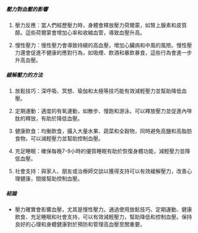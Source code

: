 ##### 壓力對血壓的影響

1. 壓力反應：當人們經歷壓力時，身體會釋放壓力荷爾蒙，如腎上腺素和皮質醇。這些荷爾蒙會增加心率和收縮血管，導致血壓升高。

2. 慢性壓力：慢性壓力會導致持續的高血壓，增加心臟病和中風的風險。慢性壓力還會促進不健康的應對行為，如吸煙、飲酒和暴飲暴食，這些行為會進一步升高血壓。

##### 緩解壓力的方法

1. 放鬆技巧：深呼吸、冥想、瑜伽和太極等技巧能有效減輕壓力並幫助降低血壓。

2. 定期運動：適度的有氧運動，如散步、慢跑和游泳，可以釋放壓力並促進內啡肽的釋放，有助於降低血壓。

3. 健康飲食：均衡飲食，攝入大量水果、蔬菜和全穀物，同時避免高鹽和高脂肪食物，可以減輕壓力並幫助控制血壓。

4. 充足睡眠：確保每晚7-9小時的優質睡眠有助於恢復身體功能，減輕壓力並降低血壓。

5. 社會支持：與家人、朋友或治療師交談以獲得支持可以有效緩解壓力，改善心理健康，間接幫助控制血壓。

##### 結論
* 壓力確實會影響血壓，尤其是慢性壓力。通過使用放鬆技巧、定期運動、健康飲食、充足睡眠和社會支持，可以有效減輕壓力，幫助降低和控制血壓。保持良好的心理和身體健康對於預防和管理高血壓至關重要。